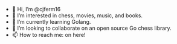 - 👋 Hi, I’m @cjferm16
- 👀 I’m interested in chess, movies, music, and books.
- 🌱 I’m currently learning Golang.
- 💞️ I’m looking to collaborate on an open source Go chess library.
- 📫 How to reach me: on here!

<!---
cjferm16/cjferm16 is a ✨ special ✨ repository because its `README.md` (this file) appears on your GitHub profile.
You can click the Preview link to take a look at your changes.
--->
